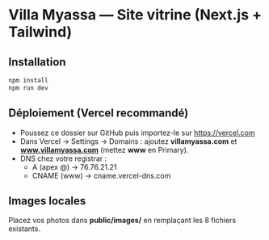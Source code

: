 # Villa Myassa — Site vitrine (Next.js + Tailwind)

## Installation
```bash
npm install
npm run dev
```

## Déploiement (Vercel recommandé)
- Poussez ce dossier sur GitHub puis importez-le sur https://vercel.com
- Dans Vercel → Settings → Domains : ajoutez **villamyassa.com** et **www.villamyassa.com** (mettez **www** en Primary).
- DNS chez votre registrar :
  - A (apex @) → 76.76.21.21
  - CNAME (www) → cname.vercel-dns.com

## Images locales
Placez vos photos dans **public/images/** en remplaçant les 8 fichiers existants.
